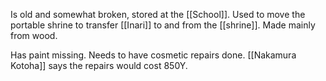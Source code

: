 Is old and somewhat broken, stored at the [[School]].
Used to move the portable shrine to transfer [[Inari]] to and from the [[shrine]].
Made mainly from wood.

Has paint missing. Needs to have cosmetic repairs done.
[[Nakamura Kotoha]] says the repairs would cost 850Y.